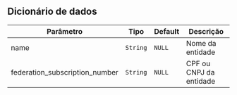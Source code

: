 ## Dicionário de dados

Parâmetro                       | Tipo     | Default | Descrição
------------------------------- | -------- | ------- | ----------------
name                            | `String` | `NULL`  | Nome da entidade
federation_subscription_number  | `String` | `NULL`  | CPF ou CNPJ da entidade